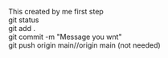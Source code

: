 This created by me
first step <br>
git status<br>
git add .<br>
git commit -m  "Message you wnt"<br>
git push origin main//origin main (not needed)<br>